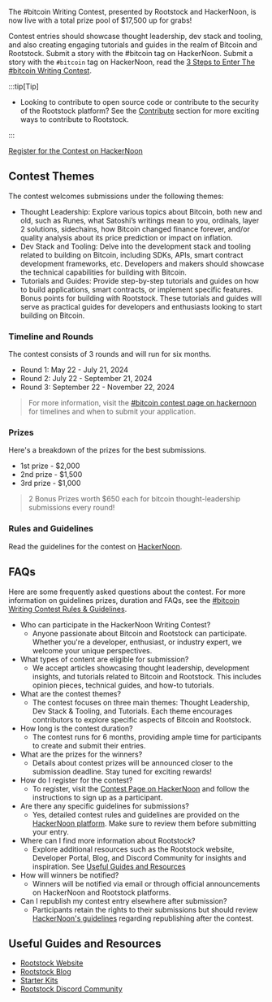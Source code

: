<!-- ---
# sidebar_label: Writing Contest
# sidebar_position: 3
title: Bitcoin Writing Contest
description: "The #bitcoin Writing Contest, presented by Rootstock and HackerNoon, is now live with a total prize pool of $17,500 up for grabs! Whether you're a thought leader, a skilled writer, a talented developer, or simply passionate about blockchain technology, this contest invites you to showcase your expertise in various Bitcoin-related topics."
tags: [rootstock, rsk, workshop, resources, hackernoon, writing, tutorials]
--- -->

The #bitcoin Writing Contest, presented by Rootstock and HackerNoon, is now live with a total prize pool of $17,500 up for grabs! 

Contest entries should showcase thought leadership, dev stack and tooling, and also creating engaging tutorials and guides in the realm of Bitcoin and Rootstock. Submit a story with the #bitcoin tag on HackerNoon. Submit a story with the `#bitcoin` tag on HackerNoon, read the [3 Steps to Enter The #bitcoin Writing Contest](https://www.contests.hackernoon.com/how-to-enter-bitcoin-writing-contest).

:::tip[Tip]

* Looking to contribute to open source code or contribute to the security of the Rootstock platform? See the [Contribute](/resources/contribute/) section for more exciting ways to contribute to Rootstock.

:::

<div class="btn-container">
  <span></span>
    <a class="green" href="https://www.contests.hackernoon.com/bitcoin-writing-contest">Register for the Contest on HackerNoon</a>
</div>

## Contest Themes

The contest welcomes submissions under the following themes:

* Thought Leadership: Explore various topics about Bitcoin, both new and old, such as Runes, what Satoshi’s writings mean to you, ordinals, layer 2 solutions, sidechains, how Bitcoin changed finance forever, and/or quality analysis about its price prediction or impact on inflation. 
* Dev Stack and Tooling: Delve into the development stack and tooling related to building on Bitcoin, including SDKs, APIs, smart contract development frameworks, etc. Developers and makers should showcase the technical capabilities for building with Bitcoin.
* Tutorials and Guides: Provide step-by-step tutorials and guides on how to build applications, smart contracts, or implement specific features. Bonus points for building with Rootstock. These tutorials and guides will serve as practical guides for developers and enthusiasts looking to start building on Bitcoin.

### Timeline and Rounds

The contest consists of 3 rounds and will run for six months.

* Round 1: May 22 - July 21, 2024
* Round 2: July 22 - September 21, 2024
* Round 3: September 22 - November 22, 2024

> For more information, visit the [#bitcoin contest page on hackernoon](https://www.contests.hackernoon.com/bitcoin-writing-contest) for timelines and when to submit your application.

### Prizes

Here's a breakdown of the prizes for the best submissions.

* 1st prize - $2,000
* 2nd prize - $1,500
* 3rd prize - $1,000

> 2 Bonus Prizes worth $650 each for bitcoin thought-leadership submissions every round!

### Rules and Guidelines

Read the guidelines for the contest on [HackerNoon](https://www.contests.hackernoon.com/bitcoin-writing-contest).

## FAQs

Here are some frequently asked questions about the contest. For more information on guidelines prizes, duration and FAQs, 
see the [#bitcoin Writing Contest Rules & Guidelines](https://www.contests.hackernoon.com/bitcoin-writing-contest).

- Who can participate in the HackerNoon Writing Contest?
    - Anyone passionate about Bitcoin and Rootstock can participate. Whether you're a developer, enthusiast, or industry expert, we welcome your unique perspectives.
- What types of content are eligible for submission?
    - We accept articles showcasing thought leadership, development insights, and tutorials related to Bitcoin and Rootstock. This includes opinion pieces, technical guides, and how-to tutorials.
- What are the contest themes?
    - The contest focuses on three main themes: Thought Leadership, Dev Stack & Tooling, and Tutorials. Each theme encourages contributors to explore specific aspects of Bitcoin and Rootstock.
- How long is the contest duration?
    - The contest runs for 6 months, providing ample time for participants to create and submit their entries.
- What are the prizes for the winners?
    - Details about contest prizes will be announced closer to the submission deadline. Stay tuned for exciting rewards!
- How do I register for the contest?
    - To register, visit the [Contest Page on HackerNoon](https://www.contests.hackernoon.com/bitcoin-writing-contest) and follow the instructions to sign up as a participant.
- Are there any specific guidelines for submissions?
    - Yes, detailed contest rules and guidelines are provided on the [HackerNoon platform](https://www.contests.hackernoon.com/bitcoin-writing-contest). Make sure to review them before submitting your entry.
- Where can I find more information about Rootstock?
    - Explore additional resources such as the Rootstock website, Developer Portal, Blog, and Discord Community for insights and inspiration. See [Useful Guides and Resources](#useful-guides-and-resources)
- How will winners be notified?
    - Winners will be notified via email or through official announcements on HackerNoon and Rootstock platforms.
- Can I republish my contest entry elsewhere after submission?
    - Participants retain the rights to their submissions but should review [HackerNoon's guidelines](https://www.contests.hackernoon.com/bitcoin-writing-contest) regarding republishing after the contest.

## Useful Guides and Resources
* [Rootstock Website](https://rootstock.io/)
* [Rootstock Blog](https://blog.rootstock.io/)
* [Starter Kits](/developers/quickstart/)
* [Rootstock Discord Community](https://rootstock.io/discord)